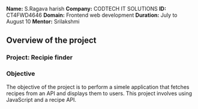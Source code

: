 **Name:** S.Ragava harish
**Company:** CODTECH IT SOLUTIONS
**ID:** CT4FWD4646
**Domain:** Frontend web development
**Duration:** July to August 10
**Mentor:** Srilakshmi

## Overview of the project

### Project: Recipie finder

### Objective
The objective of the project is to perform a simele application that fetches recipes from an API and displays them to users. This project involves using JavaScript and a recipe API.
